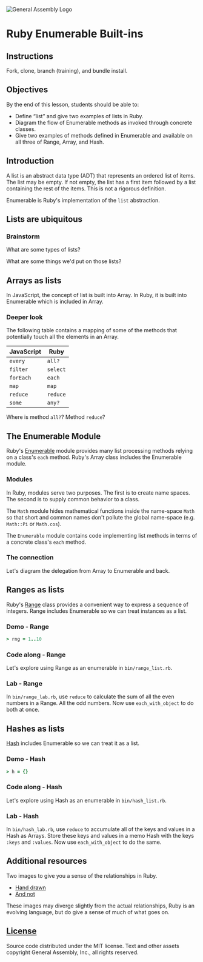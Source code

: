 ![General Assembly Logo](http://i.imgur.com/ke8USTq.png)

# Ruby Enumerable Built-ins

## Instructions

Fork, clone, branch (training), and bundle install.

## Objectives

By the end of this lesson, students should be able to:

-   Define “list” and give two examples of lists in Ruby.
-   Diagram the flow of Enumerable methods as invoked through concrete classes.
-   Give two examples of methods defined in Enumerable and available on all
 three of Range, Array, and Hash.

## Introduction

A list is an abstract data type (ADT) that represents an ordered list of items.
The list may be empty.  If not empty, the list has a first item followed by a
 list containing the rest of the items. This is not a rigorous definition.

Enumerable is Ruby's implementation of the `list` abstraction.

## Lists are ubiquitous

### Brainstorm

What are some types of lists?

What are some things we'd put on those lists?

## Arrays as lists

In JavaScript, the concept of list is built into Array. In Ruby, it is built
 into Enumerable which is included in Array.

### Deeper look

The following table contains a mapping of some of the methods that potentially
 touch all the elements in an Array.

| JavaScript | Ruby     |
| ---------- | ----     |
| `every`    | `all?`   |
| `filter`   | `select` |
| `forEach`  | `each`   |
| `map`      | `map`    |
| `reduce`   | `reduce` |
| `some`     | `any?`   |

Where is method `all?`?  Method `reduce`?

## The Enumerable Module

Ruby's [Enumerable](http://ruby-doc.org/core-2.2.3/Enumerable.html) module
 provides many list processing methods relying on a class's `each` method.
Ruby's Array class includes the Enumerable module.

### Modules

In Ruby, modules serve two purposes.  The first is to create name spaces.
The second is to supply common behavior to a class.

The `Math` module hides mathematical functions inside the name-space `Math` so
 that short and common names don't pollute the global name-space
 (e.g. `Math::Pi` or `Math.cos`).

The `Enumerable` module contains code implementing list methods in terms of a
 concrete class's `each` method.

### The connection

Let's diagram the delegation from Array to Enumerable and back.

## Ranges as lists

Ruby's [Range](http://ruby-doc.org/core-2.2.3/Range.html) class provides a
 convenient way to express a sequence of integers.
Range includes Enumerable so we can treat instances as a list.

### Demo - Range

```ruby
> rng = 1..10
```

### Code along - Range

Let's explore using Range as an enumerable in `bin/range_list.rb`.

### Lab - Range

In `bin/range_lab.rb`, use `reduce` to calculate the sum of all the even numbers
 in a Range.
All the odd numbers.  Now use `each_with_object` to do both at once.

## Hashes as lists

[Hash](http://ruby-doc.org/core-2.2.3/Hash.html) includes Enumerable so we can
 treat it as a list.

### Demo - Hash

```ruby
> h = {}
```

### Code along - Hash

Let's explore using Hash as an enumerable in `bin/hash_list.rb`.

### Lab - Hash

In `bin/hash_lab.rb`, use `reduce` to accumulate all of the keys and values in a
 Hash as Arrays.
Store these keys and values in a memo Hash with the keys `:keys` and `:values`.
Now use `each_with_object` to do the same.

## Additional resources

Two images to give you a sense of the relationships in Ruby.

-   [Hand drawn](http://farm6.staticflickr.com/5443/10075536704_84aa13676a_o.jpg)
-   [And not](http://i.stack.imgur.com/1taqB.png)

These images may diverge slightly from the actual relationships, Ruby is an
 evolving language, but do give a sense of much of what goes on.

## [License](LICENSE)

Source code distributed under the MIT license. Text and other assets copyright
General Assembly, Inc., all rights reserved.
